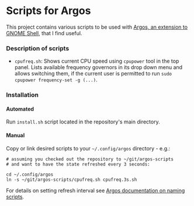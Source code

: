 # Scripts for Argos

This project contains various scripts to be used with [Argos, an extension to GNOME Shell](https://github.com/p-e-w/argos), that I find useful.

### Description of scripts

- `cpufreq.sh`: Shows current CPU speed using `cpupower` tool in the top panel. Lists available frequency governors in its drop down menu and allows switching them, if the current user is permitted to run `sudo cpupower frequency-set -g (...)`.

### Installation

#### Automated

Run `install.sh` script located in the repository's main directory.

#### Manual

Copy or link desired scripts to your `~/.config/argos` directory - e.g.:
```
# assuming you checked out the repository to ~/git/argos-scripts
# and want to have the state refreshed every 3 seconds:

cd ~/.config/argos
ln -s ~/git/argos-scripts/cpufreq.sh cpufreq.3s.sh
```
For details on setting refresh interval see [Argos documentation on naming scripts](https://github.com/p-e-w/argos#filename-format).

